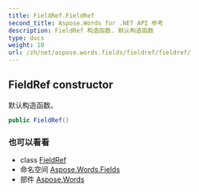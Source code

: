 ```yaml
---
title: FieldRef.FieldRef
second_title: Aspose.Words for .NET API 参考
description: FieldRef 构造函数. 默认构造函数
type: docs
weight: 10
url: /zh/net/aspose.words.fields/fieldref/fieldref/
---
```

## FieldRef constructor

默认构造函数。

```csharp
public FieldRef()
```

### 也可以看看

* class [FieldRef](../)
* 命名空间 [Aspose.Words.Fields](../../fieldref/)
* 部件 [Aspose.Words](../../../)


